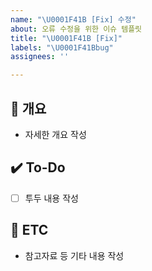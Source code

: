 ```yaml
---
name: "\U0001F41B [Fix] 수정"
about: 오류 수정을 위한 이슈 템플릿
title: "\U0001F41B [Fix]"
labels: "\U0001F41Bbug"
assignees: ''

---
```


## 📝 개요
- 자세한 개요 작성

## ✔️ To-Do
- [ ] 투두 내용 작성

## 👀 ETC
- 참고자료 등 기타 내용 작성
